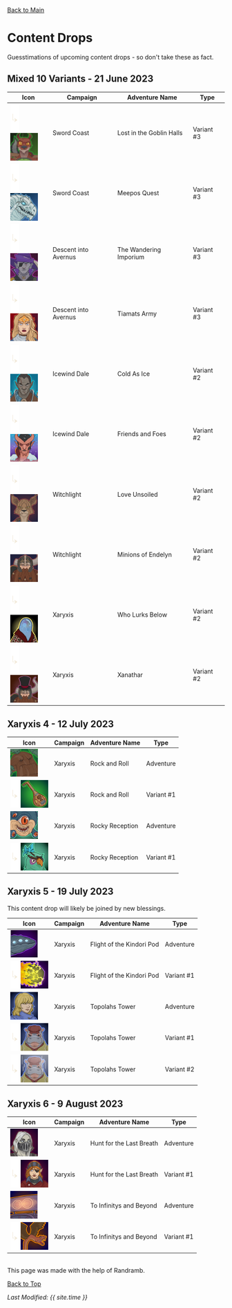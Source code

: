[Back to Main](index.md)

# Content Drops

Guesstimations of upcoming content drops - so don't take these as fact.

## Mixed 10 Variants - 21 June 2023

| Icon | Campaign | Adventure Name | Type |
|---|---|---|---|
| ![Variant Spacer](images/contentdrop_portraits/variantspacer.png) ![Sword  Coast: Lost in the Goblin Halls (Variant 3)](images/contentdrop_portraits/swordcoast_lostinthegoblinhalls_3.png) | Sword  Coast | Lost in the Goblin Halls | Variant #3 |
| ![Variant Spacer](images/contentdrop_portraits/variantspacer.png) ![Sword  Coast: Meepos Quest (Variant 3)](images/contentdrop_portraits/swordcoast_meeposquest_3.png) | Sword  Coast | Meepos Quest | Variant #3 |
| ![Variant Spacer](images/contentdrop_portraits/variantspacer.png) ![Descent into Avernus: The Wandering Imporium (Variant 3)](images/contentdrop_portraits/descentintoavernus_thewanderingimporium_3.png) | Descent into Avernus | The Wandering Imporium | Variant #3 |
| ![Variant Spacer](images/contentdrop_portraits/variantspacer.png) ![Descent into Avernus: Tiamats Army (Variant 3)](images/contentdrop_portraits/descentintoavernus_tiamatsarmy_3.png) | Descent into Avernus | Tiamats Army | Variant #3 |
| ![Variant Spacer](images/contentdrop_portraits/variantspacer.png) ![Icewind Dale: Cold As Ice (Variant 2)](images/contentdrop_portraits/icewinddale_coldasice_2.png) | Icewind Dale | Cold As Ice | Variant #2 |
| ![Variant Spacer](images/contentdrop_portraits/variantspacer.png) ![Icewind Dale: Friends and Foes (Variant 2)](images/contentdrop_portraits/icewinddale_friendsandfoes_2.png) | Icewind Dale | Friends and Foes | Variant #2 |
| ![Variant Spacer](images/contentdrop_portraits/variantspacer.png) ![Witchlight: Love Unsoiled (Variant 2)](images/contentdrop_portraits/witchlight_loveunsoiled_2.png) | Witchlight | Love Unsoiled | Variant #2 |
| ![Variant Spacer](images/contentdrop_portraits/variantspacer.png) ![Witchlight: Minions of Endelyn (Variant 2)](images/contentdrop_portraits/witchlight_minionsofendelyn_2.png) | Witchlight | Minions of Endelyn | Variant #2 |
| ![Variant Spacer](images/contentdrop_portraits/variantspacer.png) ![Xaryxis: Who Lurks Below (Variant 2)](images/contentdrop_portraits/xaryxis_wholurksbelow_2.png) | Xaryxis | Who Lurks Below | Variant #2 |
| ![Variant Spacer](images/contentdrop_portraits/variantspacer.png) ![Xaryxis: Xanathar (Variant 2)](images/contentdrop_portraits/xaryxis_xanathar_2.png) | Xaryxis | Xanathar | Variant #2 |

## Xaryxis 4 - 12 July 2023

| Icon | Campaign | Adventure Name | Type |
|---|---|---|---|
| ![Xaryxis: Rock and Roll (Adventure)](images/contentdrop_portraits/xaryxis_rockandroll_0.png) | Xaryxis | Rock and Roll | Adventure |
| ![Variant Spacer](images/contentdrop_portraits/variantspacer.png) ![Xaryxis: Rock and Roll (Variant 1)](images/contentdrop_portraits/xaryxis_rockandroll_1.png) | Xaryxis | Rock and Roll | Variant #1 |
| ![Xaryxis: Rocky Reception (Adventure)](images/contentdrop_portraits/xaryxis_rockyreception_0.png) | Xaryxis | Rocky Reception | Adventure |
| ![Variant Spacer](images/contentdrop_portraits/variantspacer.png) ![Xaryxis: Rocky Reception (Variant 1)](images/contentdrop_portraits/xaryxis_rockyreception_1.png) | Xaryxis | Rocky Reception | Variant #1 |

## Xaryxis 5 - 19 July 2023

This content drop will likely be joined by new blessings.

| Icon | Campaign | Adventure Name | Type |
|---|---|---|---|
| ![Xaryxis: Flight of the Kindori Pod (Adventure)](images/contentdrop_portraits/xaryxis_flightofthekindoripod_0.png) | Xaryxis | Flight of the Kindori Pod | Adventure |
| ![Variant Spacer](images/contentdrop_portraits/variantspacer.png) ![Xaryxis: Flight of the Kindori Pod (Variant 1)](images/contentdrop_portraits/xaryxis_flightofthekindoripod_1.png) | Xaryxis | Flight of the Kindori Pod | Variant #1 |
| ![Xaryxis: Topolahs Tower (Adventure)](images/contentdrop_portraits/xaryxis_topolahstower_0.png) | Xaryxis | Topolahs Tower | Adventure |
| ![Variant Spacer](images/contentdrop_portraits/variantspacer.png) ![Xaryxis: Topolahs Tower (Variant 1)](images/contentdrop_portraits/xaryxis_topolahstower_1.png) | Xaryxis | Topolahs Tower | Variant #1 |
| ![Variant Spacer](images/contentdrop_portraits/variantspacer.png) ![Xaryxis: Topolahs Tower (Variant 2)](images/contentdrop_portraits/xaryxis_topolahstower_2.png) | Xaryxis | Topolahs Tower | Variant #2 |

## Xaryxis 6 - 9 August 2023

| Icon | Campaign | Adventure Name | Type |
|---|---|---|---|
| ![Xaryxis: Hunt for the Last Breath (Adventure)](images/contentdrop_portraits/xaryxis_huntforthelastbreath_0.png) | Xaryxis | Hunt for the Last Breath | Adventure |
| ![Variant Spacer](images/contentdrop_portraits/variantspacer.png) ![Xaryxis: Hunt for the Last Breath (Variant 1)](images/contentdrop_portraits/xaryxis_huntforthelastbreath_1.png) | Xaryxis | Hunt for the Last Breath | Variant #1 |
| ![Xaryxis: To Infinitys and Beyond (Adventure)](images/contentdrop_portraits/xaryxis_toinfinitysandbeyond_0.png) | Xaryxis | To Infinitys and Beyond | Adventure |
| ![Variant Spacer](images/contentdrop_portraits/variantspacer.png) ![Xaryxis: To Infinitys and Beyond (Variant 1)](images/contentdrop_portraits/xaryxis_toinfinitysandbeyond_1.png) | Xaryxis | To Infinitys and Beyond | Variant #1 |

<br />
This page was made with the help of Randramb.

[Back to Top](#top)

*Last Modified: {{ site.time }}*